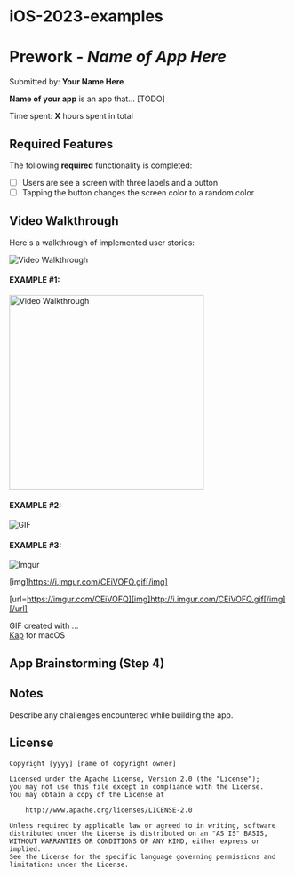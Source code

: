 # iOS-2023-examples

# Prework - *Name of App Here*

Submitted by: **Your Name Here**

**Name of your app** is an app that... [TODO] 

Time spent: **X** hours spent in total

## Required Features

The following **required** functionality is completed:

- [ ] Users are see a screen with three labels and a button
- [ ] Tapping the button changes the screen color to a random color
 
## Video Walkthrough

Here's a walkthrough of implemented user stories:

<img src='http://i.imgur.com/link/to/your/gif/file.gif' title='Video Walkthrough' width='' alt='Video Walkthrough' />

#### EXAMPLE #1:
<!--- 
EXAMPLE #1: <img src='101prework.gif' title='Video Walkthrough' width='350' alt='Video Walkthrough' />
--->
<img src='101prework.gif' title='Video Walkthrough' width='350' alt='Video Walkthrough' />



#### EXAMPLE #2: 
<!--- 
EXAMPLE #2: ![GIF](101prework.gif)
--->
![GIF](101prework.gif)




#### EXAMPLE #3:
<!--- <img src='https://i.imgur.com/CEiVOFQ.gif' title='Video Walkthrough' width='350' alt='Video Walkthrough' />  --->
![Imgur](https://i.imgur.com/CEiVOFQ.gif)

[img]https://i.imgur.com/CEiVOFQ.gif[/img]

[url=https://imgur.com/CEiVOFQ][img]http://i.imgur.com/CEiVOFQ.gif[/img][/url]


<!-- Replace this with whatever GIF tool you used! -->
GIF created with ...  
[Kap](https://getkap.co/) for macOS
<!-- Recommended tools:
[Kap](https://getkap.co/) for macOS
[ScreenToGif](https://www.screentogif.com/) for Windows
[peek](https://github.com/phw/peek) for Linux. -->

## App Brainstorming (Step 4)

## Notes

Describe any challenges encountered while building the app.

## License

    Copyright [yyyy] [name of copyright owner]

    Licensed under the Apache License, Version 2.0 (the "License");
    you may not use this file except in compliance with the License.
    You may obtain a copy of the License at

        http://www.apache.org/licenses/LICENSE-2.0

    Unless required by applicable law or agreed to in writing, software
    distributed under the License is distributed on an "AS IS" BASIS,
    WITHOUT WARRANTIES OR CONDITIONS OF ANY KIND, either express or implied.
    See the License for the specific language governing permissions and
    limitations under the License.
